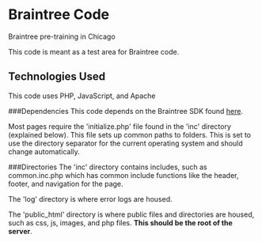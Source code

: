 # Braintree Code
Braintree pre-training in Chicago


This code is meant as a test area for Braintree code.

## Technologies Used
This code uses PHP, JavaScript, and Apache

###Dependencies
This code depends on the Braintree SDK found [here](https://developers.braintreepayments.com/start/hello-server/php).

Most pages require the 'initialize.php' file found in the 'inc' directory (explained below). This file sets up common paths to folders. This is set to use the directory separator for the current operating system and should change automatically.

###Directories 
The 'inc' directory contains includes, such as common.inc.php which has common include functions like the header, footer, and navigation for the page.

The 'log' directory is where error logs are housed.

The 'public_html' directory is where public files and directories are housed, such as css, js, images, and php files. **This should be the root of the server**.
